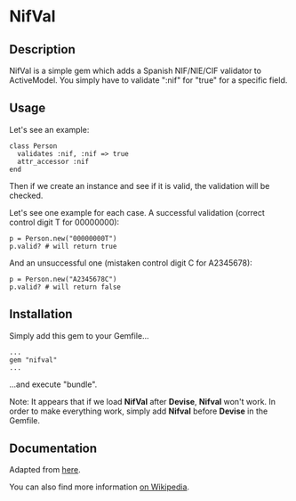 NifVal
======

Description
-----------

NifVal is a simple gem which adds a Spanish NIF/NIE/CIF validator to
ActiveModel. You simply have to validate ":nif" for "true" for a specific field.

Usage
-----

Let's see an example:

    class Person
      validates :nif, :nif => true
      attr_accessor :nif
    end

Then if we create an instance and see if it is valid, the validation
will be checked.

Let's see one example for each case.
A successful validation (correct control digit T for 00000000):

    p = Person.new("00000000T")
    p.valid? # will return true

And an unsuccessful one (mistaken control digit C for A2345678):

    p = Person.new("A2345678C")
    p.valid? # will return false

Installation
------------

Simply add this gem to your Gemfile...

    ...
    gem "nifval"
    ...

...and execute "bundle".

Note: It appears that if we load <b>NifVal</b> after <b>Devise</b>, <b>Nifval</b> won't work. In order to make everything work, simply add <b>Nifval</b> before <b>Devise</b> in the Gemfile.

Documentation
-------------

Adapted from [here](http://compartecodigo.com/javascript/validar-nif-cif-nie-segun-ley-vigente-31.html).

You can also find more information [on Wikipedia](http://es.wikipedia.org/wiki/N%C3%BAmero_de_identificaci%C3%B3n_fiscal).

